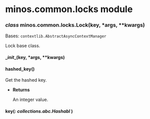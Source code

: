 # minos.common.locks module


### _class_ minos.common.locks.Lock(key, \*args, \*\*kwargs)
Bases: `contextlib.AbstractAsyncContextManager`

Lock base class.


#### \__init__(key, \*args, \*\*kwargs)

#### hashed_key()
Get the hashed key.


* **Returns**

    An integer value.



#### key(_: collections.abc.Hashabl_ )
